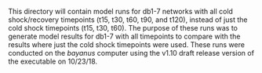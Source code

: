 This directory will contain model runs for db1-7 networks with all cold shock/recovery timepoints (t15, t30, t60, t90, and t120), instead of just the cold shock timepoints (t15, t30, t60).  The purpose of these runs was to generate model results for db1-7 with all timepoints to compare with the results where just the cold shock timepoints were used.
These runs were conducted on the _bayanus_ computer using the v1.10 draft release version of the executable on 10/23/18.
